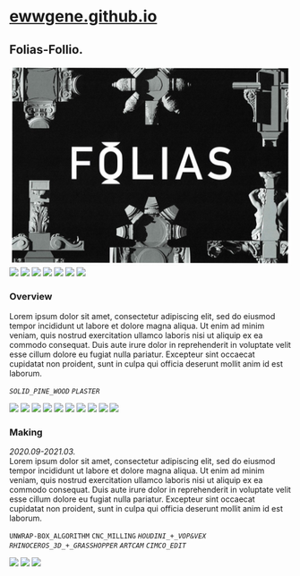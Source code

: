 
# [ewwgene.github.io](https://ewwgene.github.io/)
## Folias-Follio.
[![Folias-Follio](/100.jpg)](https://ewwgene.github.io/Folias-Follio/Carousel)<a href="https://ewwgene.github.io/Folias-Follio/Carousel/#111"><img src="https://ewwgene.github.io/Folias-Follio/111.jpg" height="66"></a> <a href="https://ewwgene.github.io/Folias-Follio/Carousel/#112"><img src="https://ewwgene.github.io/Folias-Follio/112.jpg" height="66"></a> <a href="https://ewwgene.github.io/Folias-Follio/Carousel/#113"><img src="https://ewwgene.github.io/Folias-Follio/113.jpg" height="66"></a> <a href="https://ewwgene.github.io/Folias-Follio/Carousel/#114"><img src="https://ewwgene.github.io/Folias-Follio/114.jpg" height="66"></a> <a href="https://ewwgene.github.io/Folias-Follio/Carousel/#115"><img src="https://ewwgene.github.io/Folias-Follio/115.jpg" height="66"></a> <a href="https://ewwgene.github.io/Folias-Follio/Carousel/#116"><img src="https://ewwgene.github.io/Folias-Follio/116.jpg" height="66"></a> <a href="https://ewwgene.github.io/Folias-Follio/Carousel/#117"><img src="https://ewwgene.github.io/Folias-Follio/117.jpg" height="66"></a>

### Overview
Lorem ipsum dolor sit amet, consectetur adipiscing elit, sed do eiusmod tempor incididunt ut labore et dolore magna aliqua. Ut enim ad minim veniam, quis nostrud exercitation ullamco laboris nisi ut aliquip ex ea commodo consequat. Duis aute irure dolor in reprehenderit in voluptate velit esse cillum dolore eu fugiat nulla pariatur. Excepteur sint occaecat cupidatat non proident, sunt in culpa qui officia deserunt mollit anim id est laborum.

_`SOLID_PINE_WOOD`_ _`PLASTER`_

<a href="https://ewwgene.github.io/Folias-Follio/Carousel/#101m"><img src="https://ewwgene.github.io/Folias-Follio/Making/101.jpg" height="66"></a> <a href="https://ewwgene.github.io/Folias-Follio/Carousel/#103m"><img src="https://ewwgene.github.io/Folias-Follio/Making/103.jpg" height="66"></a> <a href="https://ewwgene.github.io/Folias-Follio/Carousel/#105m"><img src="https://ewwgene.github.io/Folias-Follio/Making/105.jpg" height="66"></a> <a href="https://ewwgene.github.io/Folias-Follio/Carousel/#201m"><img src="https://ewwgene.github.io/Folias-Follio/Making/201.jpg" height="66"></a> <a href="https://ewwgene.github.io/Folias-Follio/Carousel/#401m"><img src="https://ewwgene.github.io/Folias-Follio/Making/401.jpg" height="66"></a> <a href="https://ewwgene.github.io/Folias-Follio/Carousel/#501m"><img src="https://ewwgene.github.io/Folias-Follio/Making/501.jpg" height="66"></a> <a href="https://ewwgene.github.io/Folias-Follio/Carousel/#600m"><img src="https://ewwgene.github.io/Folias-Follio/Making/600.jpg" height="66"></a> <a href="https://ewwgene.github.io/Folias-Follio/Carousel/#601m"><img src="https://ewwgene.github.io/Folias-Follio/Making/601.jpg" height="66"></a> <a href="https://ewwgene.github.io/Folias-Follio/Carousel/#602m"><img src="https://ewwgene.github.io/Folias-Follio/Making/602.jpg" height="66"></a> <a href="https://ewwgene.github.io/Folias-Follio/Carousel/#701m"><img src="https://ewwgene.github.io/Folias-Follio/Making/701.jpg" height="66"></a>

### Making
_2020.09-2021.03._<br>
Lorem ipsum dolor sit amet, consectetur adipiscing elit, sed do eiusmod tempor incididunt ut labore et dolore magna aliqua. Ut enim ad minim veniam, quis nostrud exercitation ullamco laboris nisi ut aliquip ex ea commodo consequat. Duis aute irure dolor in reprehenderit in voluptate velit esse cillum dolore eu fugiat nulla pariatur. Excepteur sint occaecat cupidatat non proident, sunt in culpa qui officia deserunt mollit anim id est laborum.

`UNWRAP-BOX_ALGORITHM` `CNC_MILLING` _`HOUDINI_+_VOP&VEX`_ _`RHINOCEROS_3D_+_GRASSHOPPER`_ _`ARTCAM`_ _`CIMCO_EDIT`_

<a href="https://ewwgene.github.io/Folias-Follio/Carousel/#300"><img src="https://ewwgene.github.io/Folias-Follio/300.jpg" height="66"></a> <a href="https://ewwgene.github.io/Folias-Follio/Carousel/#301"><img src="https://ewwgene.github.io/Folias-Follio/301.jpg" height="66"></a> <a href="https://ewwgene.github.io/Folias-Follio/Carousel/#303"><img src="https://ewwgene.github.io/Folias-Follio/303.jpg" height="66"></a> 
